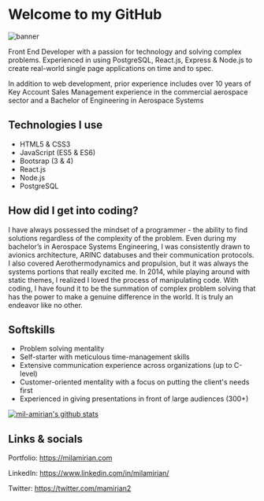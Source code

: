 # Welcome to my GitHub

![banner](https://user-images.githubusercontent.com/62856013/95694848-f410ec00-0be8-11eb-9ad2-607a03853e68.png)

Front End Developer with a passion for technology and solving complex problems. Experienced in using PostgreSQL, React.js, Express & Node.js to create real-world single page applications on time and to spec.

In addition to web development, prior experience includes over 10 years of Key Account Sales Management experience in the commercial aerospace sector and a Bachelor of Engineering in Aerospace Systems

## Technologies I use

* HTML5 & CSS3
* JavaScript (ES5 & ES6)
* Bootsrap (3 & 4)
* React.js
* Node.js
* PostgreSQL

## How did I get into coding?

I have always possessed the mindset of a programmer - the ability to find solutions regardless of the complexity of the problem. Even during my bachelor’s in Aerospace Systems Engineering, I was consistently drawn to avionics architecture, ARINC databuses and their communication protocols. I also covered Aerothermodynamics and propulsion, but it was always the systems portions that really excited me. In 2014, while playing around with static themes, I realized I loved the process of manipulating code. With coding, I have found it to be the summation of complex problem solving that has the power to make a genuine difference in the world. It is truly an endeavor like no other.

## Softskills

* Problem solving mentality
* Self-starter with meticulous time-management skills
* Extensive communication experience across organizations (up to C-level)
* Customer-oriented mentality with a focus on putting the client's needs first
* Experienced in giving presentations in front of large audiences (300+)

[![mil-amirian's github stats](https://github-readme-stats.vercel.app/api?username=mil-amirian)](https://github.com/mil-amirian/github-readme-stats)



## Links & socials

Portfolio: https://milamirian.com

LinkedIn: https://www.linkedin.com/in/milamirian/

Twitter: https://twitter.com/mamirian2
